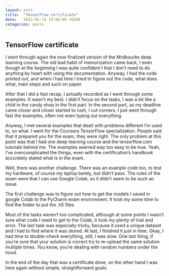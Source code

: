 ```yaml
---
layout: post
title:  "TensorFlow certificate"
date:   2022-05-19 19:09:00 +0200
categories: posts
---
```


## TensorFlow certificate

I went through again the now finalized version of the Mrdbourke deep learning course. The old bad habit of memorization came back, I even though at the beginning I was quite confident I that I don’t need to do anything by heart with using the documentation. Anyway, I had the code printed out, and when I had time I tried to figure out the code, what does what, main steps and such on paper.

After that I did a fast recap, I actually recorded as I went through some examples. It wasn’t my best. I didn’t focus on the tasks, I was a bit like a child in the candy shop in the first part. In the second part, as my deadline came closer and closer started to rush, I cut corners. I just went through fast the examples, often not even typing out everything.

Anyway, I met several examples that dealt with problems different I’m used to, so what. I went for the Coursera TensorFlow specialization. People said that it prepared you for the exam, they were right. The only problem at this point was that I had one deep learning course and the tensorflow.com tutorials behind me. The examples seemed way too easy to be true. Yeah, I’ve overcomplicated the things, even with the certification’s handbook accurately stated what is in the exam.

Well, there was another challenge. There was an example code too, to test my hardware, of course my laptop barely, but didn’t pass. The rules of the exam were that I can use Google Colab, so it didn’t seem to be such an issue. 

The first challenge was to figure out how to get the models I saved in google Colab to the PyCharm exam environment. It took my some time to find the folder to put the .h5 files. 

Most of the tasks weren’t too complicated, although at some points I wasn’t sure what code I need to get to the Colab, it took my plenty of trial and error. The last task was especially tricky, because it used a unique dataset and I had to find where it was stored. At last, I finished it just in time. Okay, I had time to double-check everything, still, I was slow. One last thing, if you’re sure that your solution is correct try to re-upload the same solution multiple times. You know, you’re dealing with random numbers under the hood.

In the end of the day that was a certificate done, on the other hand I was here again without simple, straightforward goals.

